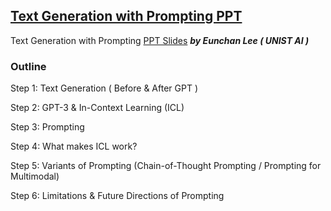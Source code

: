 

## [Text Generation with Prompting PPT](https://github.com/purang2/prompting-nlp/blob/main/PPT-Sildes/LabSeminar_NLGwithPrompting.pdf) 

Text Generation with Prompting [PPT Slides](https://github.com/purang2/prompting-nlp/blob/main/PPT-Sildes/LabSeminar_NLGwithPrompting.pdf) ***by Eunchan Lee ( UNIST AI )***




### Outline
Step 1: Text Generation 
( Before & After GPT )

Step 2: GPT-3 & 
In-Context Learning (ICL) 

Step 3: Prompting 

Step 4: What makes ICL work?

Step 5: Variants of Prompting (Chain-of-Thought Prompting
/ Prompting for Multimodal)

Step 6: Limitations & Future Directions of Prompting
